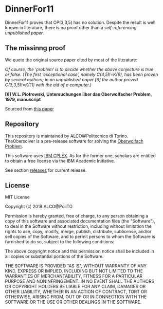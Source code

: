 # DinnerFor11
DinnerFor11 proves that OP(3,3,5) has no solution. Despite the result is well known in literature, there is no proof other than a *self-referencing unpublished paper*.

## The missinng proof
We quote the original source paper cited by most of the literature:

*Of course, the ‘problem’ is to decide whether the above conjecture is true or false. (The first ‘exceptional case’, namely C(4,5)!=K(9), has been proven by several authors; in an unpublished paper [6] the author proved C(3,3,5)!=K(11) with the aid of a computer.)*

**[6] W.L. Piotrowski, Untersuchungen iiber das Oberwolfacher Problem, 1979, manuscript**

Sourced from [this paper](https://www.sciencedirect.com/science/article/pii/0012365X9190449C)


## Repository
This repository is maintained by ALCO@Politecnico di Torino.
TheObersolver is a pre-release software for solving the [Oberwolfach Problem](https://en.m.wikipedia.org/wiki/Oberwolfach_problem).

This software uses [IBM CPLEX](https://developer.ibm.com/academic/). As for the former one, scholars are entitled to obtain a free license via the IBM Academic Initiative.

See section [releases](https://github.com/ALCO-PoliTO/TheOberSolver/releases) for current release.

## License

MIT License

Copyright (c) 2018 ALCO@PoliTO

Permission is hereby granted, free of charge, to any person obtaining a copy
of this software and associated documentation files (the "Software"), to deal
in the Software without restriction, including without limitation the rights
to use, copy, modify, merge, publish, distribute, sublicense, and/or sell
copies of the Software, and to permit persons to whom the Software is
furnished to do so, subject to the following conditions:

The above copyright notice and this permission notice shall be included in all
copies or substantial portions of the Software.

THE SOFTWARE IS PROVIDED "AS IS", WITHOUT WARRANTY OF ANY KIND, EXPRESS OR
IMPLIED, INCLUDING BUT NOT LIMITED TO THE WARRANTIES OF MERCHANTABILITY,
FITNESS FOR A PARTICULAR PURPOSE AND NONINFRINGEMENT. IN NO EVENT SHALL THE
AUTHORS OR COPYRIGHT HOLDERS BE LIABLE FOR ANY CLAIM, DAMAGES OR OTHER
LIABILITY, WHETHER IN AN ACTION OF CONTRACT, TORT OR OTHERWISE, ARISING FROM,
OUT OF OR IN CONNECTION WITH THE SOFTWARE OR THE USE OR OTHER DEALINGS IN THE
SOFTWARE.
